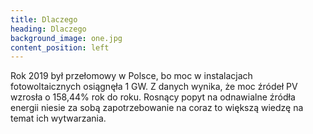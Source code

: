 ```yaml
---
title: Dlaczego
heading: Dlaczego
background_image: one.jpg
content_position: left
---
```


Rok 2019 był przełomowy w Polsce, bo moc w instalacjach fotowoltaicznych osiągnęła 1 GW. Z danych wynika, że moc źródeł PV wzrosła o 158,44% rok do roku. Rosnący popyt na odnawialne źródła energii niesie za sobą zapotrzebowanie na coraz to większą wiedzę na temat ich wytwarzania.
